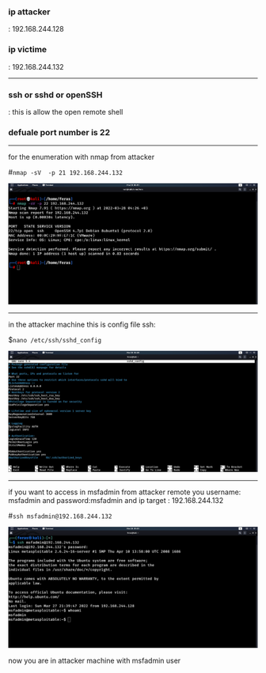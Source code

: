 <h3>ip attacker</h3>: 192.168.244.128

<h3>ip victime</h3>: 192.168.244.132

---------------------------------------------
<h3>ssh or sshd or openSSH </h3>:
this is allow the open remote shell 

<h3>defuale port number is 22</h3>

------------------------------------------------------------

for the enumeration with nmap from attacker

#`nmap -sV  -p 21 192.168.244.132`


<img width="960" alt="keypad" src="https://github.com/ferasku123/Enumeration/blob/main/1-ssh/nmpa.png">


--------------------------------------------------------------------

in the attacker machine this is config file ssh:

$`nano /etc/ssh/sshd_config`


<img width="960" alt="keypad" src="https://github.com/ferasku123/Enumeration/blob/main/1-ssh/ssh-config-file.png">


----------------------------------------------------------------------------

if you want to access in msfadmin from  attacker remote you username: msfadmin and password:msfadmin and ip target : 192.168.244.132

#`ssh msfadmin@192.168.244.132`


<img width="960" alt="keypad" src="https://github.com/ferasku123/Enumeration/blob/main/1-ssh/3-msfadmin%20ssh.png">

                                   
                                   
now you are in attacker machine with msfadmin user
                                   



